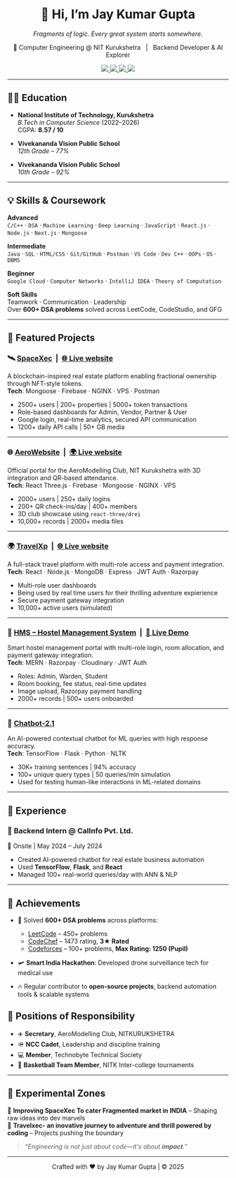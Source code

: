 <!-- GitHub Profile README for Jay Kumar Gupta -->


<h1 align="center">👋 Hi, I’m Jay Kumar Gupta</h1>
<p align="center"><i>Fragments of logic. Every great system starts somewhere.</i></p>

<p align="center">
🚀 Computer Engineering @ NIT Kurukshetra &nbsp; | &nbsp; Backend Developer & AI Explorer  
</p>

<p align="center">
  <a href="mailto:jaynrk2002@gmail.com">
    <img src="https://img.shields.io/badge/Email-jaynrk2002@gmail.com-D14836?style=for-the-badge&logo=gmail&logoColor=white" />
  </a>
  <a href="https://leetcode.com/">
    <img src="https://img.shields.io/badge/LeetCode-000000?style=for-the-badge&logo=leetcode&logoColor=yellow" />
  </a>
  <a href="https://github.com/JAYKUMARGUPTA73">
    <img src="https://img.shields.io/badge/GitHub-100000?style=for-the-badge&logo=github&logoColor=white" />
  </a>
  <a href="https://www.linkedin.com/in/jay-kumar-gupta-b53368250">
    <img src="https://img.shields.io/badge/LinkedIn-blue?style=for-the-badge&logo=linkedin&logoColor=white" />
  </a>
</p>



--------------------------------------------------------------------------------------------------------------------------------------------------------------


## 🧑‍🎓 Education

- **National Institute of Technology, Kurukshetra**  
  *B.Tech in Computer Science* (2022–2026)  
  CGPA: **8.57 / 10**

- **Vivekananda Vision Public School**  
  *12th Grade – 77%*

- **Vivekananda Vision Public School**  
  *10th Grade – 92%*

--------------------------------------------------------------------------------------------------------------------------------------------------------------


## 💡 Skills & Coursework

**Advanced**  
`C/C++` · `DSA` · `Machine Learning` · `Deep Learning` · `JavaScript` · `React.js` · `Node.js` · `Next.js` · `Mongoose`

**Intermediate**  
`Java` · `SQL` · `HTML/CSS` · `Git/GitHub` · `Postman` · `VS Code` · `Dev C++` · `OOPs` · `OS` · `DBMS`

**Beginner**  
`Google Cloud` · `Computer Networks` · `IntelliJ IDEA` · `Theory of Computation`

**Soft Skills**  
Teamwork · Communication · Leadership  
Over **600+ DSA problems** solved across LeetCode, CodeStudio, and GFG

---

## 🚀 Featured Projects

### 🛰️ [SpaceXec](https://github.com/JAYKUMARGUPTA73/spacexec) &nbsp;|&nbsp; [🌐 Live website](http://51.79.146.251:8080/)
A blockchain-inspired real estate platform enabling fractional ownership through NFT-style tokens.  
**Tech**: Mongoose · Firebase · NGINX · VPS · Postman  
- 2500+ users | 200+ properties | 5000+ token transactions  
- Role-based dashboards for Admin, Vendor, Partner & User  
- Google login, real-time analytics, secured API communication  
- 1200+ daily API calls | 50+ GB media

---

### 🌐 [AeroWebsite](https://github.com/JAYKUMARGUPTA73/AERO-2.O) &nbsp;|&nbsp; [🌍 Live website](https://aeronitkkr.in)
Official portal for the AeroModelling Club, NIT Kurukshetra with 3D integration and QR-based attendance.  
**Tech**: React Three.js · Firebase · Mongoose · NGINX · VPS  
- 2000+ users | 250+ daily logins  
- 200+ QR check-ins/day | 400+ members  
- 3D club showcase using `react-three/drei`  
- 10,000+ records | 2000+ media files

---

### 🌍 [TravelXp](https://github.com/JAYKUMARGUPTA73/travelxp) &nbsp;|&nbsp; [🌐 Live website](https://travelxec.vercel.app/)
A full-stack travel platform with multi-role access and payment integration.  
**Tech**: React · Node.js · MongoDB · Express · JWT Auth · Razorpay  
- Multi-role user dashboards
- Being used by real time users for their thrilling adventure expierience  
- Secure payment gateway integration  
- 10,000+ active users (simulated)
---

### 🏨 [HMS – Hostel Management System](https://github.com/JAYKUMARGUPTA73/Hms_deployed-j-) &nbsp;|&nbsp; [🧪 Live Demo](https://hms-deployed.onrender.com/login)
Smart hostel management portal with multi-role login, room allocation, and payment gateway integration.  
**Tech**: MERN · Razorpay · Cloudinary · JWT Auth  
- Roles: Admin, Warden, Student  
- Room booking, fee status, real-time updates  
- Image upload, Razorpay payment handling  
- 2000+ records | 500+ users onboarded

---

### 🤖 [Chatbot-2.1](https://github.com/JAYKUMARGUPTA73/Chatbot2.1)
An AI-powered contextual chatbot for ML queries with high response accuracy.  
**Tech**: TensorFlow · Flask · Python · NLTK  
- 30K+ training sentences | 94% accuracy  
- 100+ unique query types | 50 queries/min simulation  
- Used for testing human-like interactions in ML-related domains


--------------------------------------------------------------------------------------------------------------------------------------------------------------

## 💼 Experience

### 🔧 **Backend Intern @ CalInfo Pvt. Ltd.**  
📍 Onsite | May 2024 – July 2024  
- Created AI-powered chatbot for real estate business automation  
- Used **TensorFlow**, **Flask**, and **React**  
- Managed 100+ real-world queries/day with ANN & NLP

--------------------------------------------------------------------------------------------------------------------------------------------------------------

## 🏅 Achievements

- 🧠 Solved **600+ DSA problems** across platforms:  
  - [LeetCode](https://leetcode.com/u/jaynrk2002/) – 450+ problems  
  - [CodeChef](https://www.codechef.com/users/jaynrk2002) – 1473 rating, **3★ Rated**  
  - [Codeforces](https://codeforces.com/profile/nickname2002) – 100+ problems, **Max Rating: 1250 (Pupil)**  

- 🛩️ **Smart India Hackathon**: Developed drone surveillance tech for medical use  

- 🔥 Regular contributor to **open-source projects**, backend automation tools & scalable systems


## 📌 Positions of Responsibility

- ✈️ **Secretary**, AeroModelling Club, NITKURUKSHETRA  
- 🪖 **NCC Cadet**, Leadership and discipline training  
- 💻 **Member**, Technobyte Technical Society  
- 🏀 **Basketball Team Member**, NITK Inter-college tournaments  

---

## 🧪 Experimental Zones

🧱 **Improving SpaceXec To cater Fragmented market in INDIA** – Shaping raw ideas into dev marvels  
🌌 **Travelxec- an inovative journey to adventure and thrill powered by coding** – Projects pushing the boundary  

> _“Engineering is not just about code—it's about **impact**.”_

---

<p align="center">
Crafted with ❤️ by Jay Kumar Gupta | © 2025
</p>
